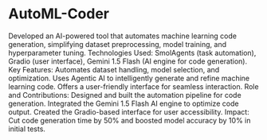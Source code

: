 # AutoML-Coder

Developed an AI-powered tool that automates machine learning code generation, simplifying dataset preprocessing, model training, and hyperparameter tuning.
Technologies Used: SmolAgents (task automation), Gradio (user interface), Gemini 1.5 Flash (AI engine for code generation).
Key Features:
Automates dataset handling, model selection, and optimization.
Uses Agentic AI to intelligently generate and refine machine learning code.
Offers a user-friendly interface for seamless interaction.
Role and Contributions:
Designed and built the automation pipeline for code generation.
Integrated the Gemini 1.5 Flash AI engine to optimize code output.
Created the Gradio-based interface for user accessibility.
Impact: Cut code generation time by 50% and boosted model accuracy by 10% in initial tests.
